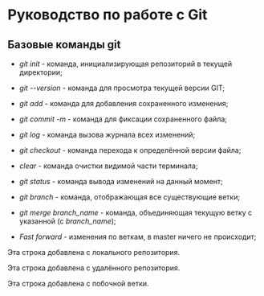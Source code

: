 # Руководство по работе с Git

## Базовые команды git

* *git init* - команда, инициализирующая репозиторий в текущей директории;

* *git --version* - команда для просмотра текущей версии GIT;

* *git add* - команда для добавления сохраненного изменения;

* *git commit -m* - команда для фиксации сохраненного файла;

* *git log* - команда вызова журнала всех изменений;

* *git checkout* - команда перехода к определённой версии файла;

* *clear* - команда очистки видимой части терминала;

* *git status* - команда вывода изменений на данный момент;

* *git branch* - команда, отображающая все существующие ветки;

* *git merge branch_name* - команда, объединяющая текущую ветку с указанной (с *branch_name*);

* _Fast forward_ - изменения по веткам, в master ничего не происходит;

Эта строка добавлена с локального репозитория.

Эта строка добавлена с удалённого репозитория.

Эта строка добавлена с побочной ветки.

